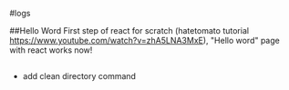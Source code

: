 #logs

##Hello Word
First step of react for scratch (hatetomato tutorial https://www.youtube.com/watch?v=zhA5LNA3MxE), "Hello word" page with react works now!

##
- add clean directory command
